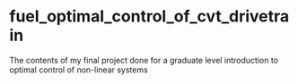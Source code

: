 # fuel_optimal_control_of_cvt_drivetrain
The contents of my final project done for a graduate level introduction to optimal control of non-linear systems
